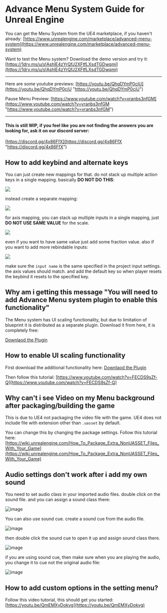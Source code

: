 
# Advance Menu System Guide for Unreal Engine
You can get the Menu System from the UE4 marketplace, if you haven't already: 
[https://www.unrealengine.com/marketplace/advanced-menu-system](https://www.unrealengine.com/marketplace/advanced-menu-system)

Want to test the Menu system? Download the demo version and try it:
[https://1drv.ms/u/s!AshlE4zYrQfJ2XFtfLXsdTGDwqmi](https://1drv.ms/u/s!AshlE4zYrQfJ2XFtfLXsdTGDwqmi)


------------



Here are some youtube previews:
[https://youtu.be/QhqDYmP0ciU](https://youtu.be/QhqDYmP0ciU "https://youtu.be/QhqDYmP0ciU")

Pause Menu Preview: [https://www.youtube.com/watch?v=vranbs3nfGM](https://www.youtube.com/watch?v=vranbs3nfGM "https://www.youtube.com/watch?v=vranbs3nfGM")

------------


#### This is still WIP, if you feel like you are not finding the answers you are looking for, ask it on our discord server:
[https://discord.gg/4x86FfX](https://discord.gg/4x86FfX "https://discord.gg/4x86FfX")

## How to add keybind and alternate keys
You can just create new mappings for that. do not stack up multiple action keys in a single mapping.
basically **DO NOT DO THIS**:

![](https://cdn.discordapp.com/attachments/442452324988747776/494176222994104330/unknown.png)

instead create a separate mapping:

![](https://cdn.discordapp.com/attachments/442452324988747776/494176383518507010/unknown.png)

for axis mapping, you can stack up multiple inputs in a single mapping, just **DO NOT USE SAME VALUE** for the scale.

![](https://cdn.discordapp.com/attachments/442452324988747776/494176864944914432/unknown.png)

even if you want to have same value just add some fraction value.
also if you want to add more rebindable inputs:

![](https://cdn.discordapp.com/attachments/442452324988747776/494177595282292754/unknown.png)

make sure the `input name` is the same specified in the project input settings.
the axis values should match.
and add the default key so when player resets the keybind it resets to the specified key.


## Why am i getting this message "You will need to add Advance Menu system plugin to enable this functionality"
The Menu system has UI scaling functionality, but due to limitation of blueprint it is distributed as a separate plugin. Download it from here, it is completely free:

[Downlaod the Plugin](https://gum.co/nspP)

## How to enable UI scaling functionality
First download the additional functionality here: [Downlaod the Plugin](https://gum.co/nspP)

Then follow this tutorial: [https://www.youtube.com/watch?v=FECDS9sZf-Q](https://www.youtube.com/watch?v=FECDS9sZf-Q)


## Why can't i see Video on my Menu background after packaging/building the game
This is due to UE4 not packaging the video file with the game. UE4 does not include file with extension other than `.uasset` by default.

You can change this by changing the package settings. Follow this tutorial here:
[https://wiki.unrealengine.com/How_To_Package_Extra_NonUASSET_Files_With_Your_Game](https://wiki.unrealengine.com/How_To_Package_Extra_NonUASSET_Files_With_Your_Game)

## Audio settings don't work after i add my own sound
You need to set audio class in your imported audio files. double click on the sound file. and you can assign a sound class there:

![image](https://cdn.discordapp.com/attachments/442450806760013826/493417445558845440/unknown.png)


You can also use sound cue. create a sound cue from the audio file.

![image](https://cdn.discordapp.com/attachments/442450806760013826/493417839668232192/unknown.png)

then double click the sound cue to open it up and assign sound class there.

![image](https://cdn.discordapp.com/attachments/442450806760013826/493418115355377674/unknown.png)

if you are using sound cue, then make sure when you are playing the audio, you change it to cue not the original audio file:

![image](https://cdn.discordapp.com/attachments/442450806760013826/493418468318904332/unknown.png)

## How to add custom options in the setting menu?
Follow this video tutorial, this should get you started:
[https://youtu.be/QmEMXyDokvg](https://youtu.be/QmEMXyDokvg)

